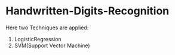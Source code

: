 # Handwritten-Digits-Recognition
Here two Techniques are applied: 
1. LogisticRegression 
2. SVM(Support Vector Machine)
